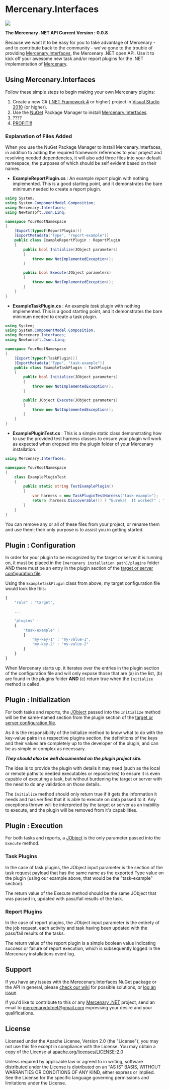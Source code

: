 Mercenary.Interfaces 
====================

![](https://raw.githubusercontent.com/mercenary-dotnet/mercenary-core/master/mercenary-dotnet.png)

**The Mercenary .NET API Current Version : 0.0.8**

Because we want it to be easy for you to take advantage of Mercenary - and to contribute back to the community - we've gone to the trouble of providing [Mercenary.Interfaces](https://www.nuget.org/packages/Mercenary.Interfaces/), the Mercenary .NET open API. Use it to kick off your awesome new  task and/or report plugins for the .NET implementation of [Mercenary](https://github.com/mercenary-automation/mercenary-specification).

## Using Mercenary.Interfaces ##

Follow these simple steps to begin making your own Mercenary plugins:

1. Create a new C# ([.NET Framework 4](http://msdn.microsoft.com/en-us/library/vstudio/w0x726c2(v=vs.100).aspx) or higher) project in [Visual Studio 2010](http://msdn.microsoft.com/en-us/library/dd831853(v=vs.100).aspx) (or higher).
2. Use the [NuGet](https://www.nuget.org/) Package Manager to install [Mercenary.Interfaces](https://www.nuget.org/packages/Mercenary.Interfaces/).
3. ????
4. [PROFIT!!!](http://knowyourmeme.com/memes/profit)

### Explanation of Files Added ###
When you use the NuGet Package Manager to install Mercenary.Interfaces, in addition to adding the required framework references to your project and resolving needed dependencies, it will also add three files into your default namespace, the purposes of which should be self evident based on their names.

- **ExampleReportPlugin.cs** : An example _report_ plugin with nothing implemented.  This is a good starting point, and it demonstrates the bare minimum needed to create a report plugin.

```csharp
using System;
using System.ComponentModel.Composition;
using Mercenary.Interfaces;
using Newtonsoft.Json.Linq;

namespace YourRootNamespace
{
    [Export(typeof(ReportPlugin))]
    [ExportMetadata("Type", "report-example")]
    public class ExampleReportPlugin : ReportPlugin
    {
        public bool Initialize(JObject parameters)
        {
            throw new NotImplementedException();
        }

        public bool Execute(JObject parameters)
        {
            throw new NotImplementedException();
        }
    }
}
```

- **ExampleTaskPlugin.cs** : An example _task_ plugin with nothing implemented.  This is a good starting point, and it demonstrates the bare minimum needed to create a task plugin.

```csharp
using System;
using System.ComponentModel.Composition;
using Mercenary.Interfaces;
using Newtonsoft.Json.Linq;

namespace YourRootNamespace
{
    [Export(typeof(TaskPlugin))]
    [ExportMetadata("Type", "task-example")]
    public class ExampleTaskPlugin : TaskPlugin
    {
        public bool Initialize(JObject parameters)
        {
            throw new NotImplementedException();
        }

        public JObject Execute(JObject parameters)
        {
            throw new NotImplementedException();
        }
    }
}
```

- **ExamplePluginTest.cs** : This is a simple static class demonstrating how to use the provided test harness classes to ensure your plugin will work as expected when dropped into the plugin folder of your Mercenary installation.

```csharp
using Mercenary.Interfaces;

namespace YourRootNamespace
{
    class ExamplePluginTest
    {
        public static string TestExamplePlugin()
        {
            var harness = new TaskPluginTestHarness("task-example");
            return (harness.Discoverable()) ? "Eureka!  It worked!" : "Curses!  Something foiled me!";
        }
    }
}
```

You can remove any or all of these files from your project, or rename them and use them; their only purpose is to assist you in getting started.

## Plugin : Configuration ##
In order for your plugin to be recognized by the target or server it is running on, it must be placed in the `[mercenary installation path]/plugins` folder AND there must be an entry in the plugin section of the [target or server configuration file](https://github.com/mercenary-automation/mercenary-specification/wiki/Configuration-Files).

Using the `ExampleTaskPlugin` class from above, my target configuration file would look like this:

```javascript
{
    "role" : "target",

    ...

    "plugins" :
    {
        "task-example" :
        {
            "my-key-1" : "my-value-1",
            "my-key-2" : "my-value-2"
        }
    }
}
```

When Mercenary starts up, it iterates over the entries in the plugin section of the configuration file and will only expose those that are (a) in the list, (b) are found in the plugins folder **AND** (c) return true when the `Initialize` method is called.

## Plugin : Initialization ##
For both tasks and reports, the [JObject](http://james.newtonking.com/json/help/index.html?topic=html/T_Newtonsoft_Json_Linq_JObject.htm) passed into the `Initialize` method will be the same-named section from the plugin section of the [target or server configuration file](https://github.com/mercenary-automation/mercenary-specification/wiki/Configuration-Files).

As it is the responsibility of the Initialize method to know what to do with the key-value pairs in a respective plugins section, the definitions of the keys and their values are completely up to the developer of the plugin, and can be as simple or complex as necessary.

***They should also be well documented on the plugin project site.***

The idea is to provide the plugin with details it may need (such as the local or remote paths to needed executables or repositories) to ensure it is even capable of executing a task, but without burdening the target or server with the need to do any validation on those details.

The `Initialize` method should only return true if it gets the information it needs and has verified that it is able to execute on data passed to it.  Any exceptions thrown will be interpreted by the target or server as an inability to execute, and the plugin will be removed from it's capabilities.

## Plugin : Execution ##
For both tasks and reports, a [JObject](http://james.newtonking.com/json/help/index.html?topic=html/T_Newtonsoft_Json_Linq_JObject.htm) is the only parameter passed into the `Execute` method.

### Task Plugins ###
In the case of task plugins, the JObject input parameter is the section of the task request payload that has the same name as the exported Type value on the plugin (using our example above, that would be the "task-example" section).

The return value of the Execute method should be the same JObject that was passed in, updated with pass/fail results of the task.

### Report Plugins ###
In the case of report plugins, the JObject input parameter is the entirety of the job request, each activity and task having been updated with the pass/fail results of the tasks.

The return value of the report plugin is a simple boolean value indicating success or failure of report execution, which is subsequently logged in the Mercenary installations event log.

## Support ##
If you have any issues with the Merecenary.Interfaces NuGet package or the API in general, please [check our wiki](https://github.com/mercenary-dotnet/mercenary-api/wiki) for possible solutions, or [log an issue](https://github.com/mercenary-dotnet/mercenary-api/issues).

If you'd like to contribute to this or any [Mercenary .NET](https://github.com/mercenary-dotnet) project, send an email to [mercenarydotnet@gmail.com](mailto:mercenarydotnet@gmail.com) expressing your desire and your qualifications.

## License ##
Licensed under the Apache License, Version 2.0 (the "License"); you may not use this file except in compliance with the License. You may obtain a copy of the License at [apache.org/licenses/LICENSE-2.0](http://www.apache.org/licenses/LICENSE-2.0)

Unless required by applicable law or agreed to in writing, software distributed under the License is distributed on an "AS IS" BASIS, WITHOUT WARRANTIES OR CONDITIONS OF ANY KIND, either express or implied. See the License for the specific language governing permissions and limitations under the License.
